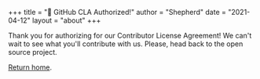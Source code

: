 +++
title = "💙 GitHub CLA Authorized!"
author = "Shepherd"
date = "2021-04-12"
layout = "about"
+++

Thank you for authorizing for our Contributor License Agreement! We can't wait to see what you'll contribute with us. Please, head back to the open source project.

[Return home](/).

